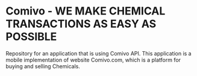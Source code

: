 # Comivo - WE MAKE CHEMICAL TRANSACTIONS AS EASY AS POSSIBLE

Repository for an application that is using Comivo API. 
This application is a mobile implementation of website Comivo.com, which is a platform for buying and selling Chemicals.
